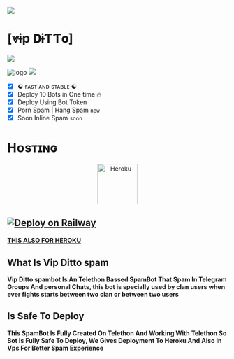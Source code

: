 <img src="https://user-images.githubusercontent.com/73097560/115834477-dbab4500-a447-11eb-908a-139a6edaec5c.gif"></a>
# [⩔ɨp 𝗗ɨƬƬ𝗼]

  <img src="https://readme-typing-svg.herokuapp.com?color=F77247&width=420&lines=Vip+Ditto+𝚂𝚙𝚊𝚖𝙱𝚘𝚝+𝙾𝚙𝚎𝚗+𝚂𝚘𝚞𝚛𝚌𝚎;𝚠𝚛𝚒𝚝𝚝𝚎𝚗+𝙸𝚗+Telethon%E2%9D%A4%EF%B8%8F">
</p> 

![logo](https://telegra.ph/file/985195b48827ea364ef41.jpg)
<img src="https://user-images.githubusercontent.com/73097560/115834477-dbab4500-a447-11eb-908a-139a6edaec5c.gif"></a>

- [x] ☯︎ ғᴀsᴛ ᴀɴᴅ sᴛᴀʙʟᴇ ☯︎
- [x] Deploy 10 Bots in One time 🔥
- [x] Deploy Using Bot Token 
- [x] Porn Spam | Hang Spam `new`
- [x] Soon Inline Spam `soon`

# Hᴏsᴛɪɴɢ
  
<p align="center"><a href="https://heroku.com/deploy?template=https://github.com/Ayushspam99/dittospam2.0"><img align="center" alt="Heroku" width="92px" src="https://www.nicepng.com/png/full/223-2233246_heroku-logo-salesforce-heroku.png"></p>

## [![Deploy on Railway](https://railway.app/button.svg)](https://railway.app/new/template/3FQMmO?referralCode=uT7IB5)

#### [THIS ALSO FOR HEROKU](https://heroku.com/deploy?template=https://github.com/PATAALhu/dittospam2.0) 

## What Is Vip Ditto spam

<b>Vip Ditto spambot Is An Telethon Bassed SpamBot That Spam In Telegram Groups And personal Chats, this bot is specially used by clan users when ever fights starts between two clan or between two users</b>

## Is Safe To Deploy

<b>This SpamBot Is Fully Created On Telethon And Working With Telethon So Bot Is Fully Safe To Deploy, We Gives Deployment To Heroku And Also In Vps For Better Spam Experience</b>


